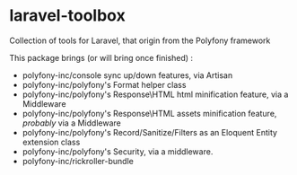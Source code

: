 # laravel-toolbox
Collection of tools for Laravel, that origin from the Polyfony framework


This package brings (or will bring once finished) : 
* polyfony-inc/console sync up/down features, via Artisan
* polyfony-inc/polyfony's Format helper class
* polyfony-inc/polyfony's Response\HTML html minification feature, via a Middleware
* polyfony-inc/polyfony's Response\HTML assets minification feature, *probably* via a Middleware
* polyfony-inc/polyfony's Record/Sanitize/Filters as an Eloquent Entity extension class
* polyfony-inc/polyfony's Security, via a middleware. 
* polyfony-inc/rickroller-bundle 
